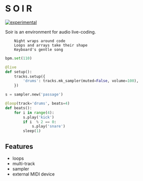# S O I R

[![experimental](http://badges.github.io/stability-badges/dist/experimental.svg)](http://github.com/badges/stability-badges)

Soir is an environment for audio live-coding.

```
    Night wraps around code
    Loops and arrays take their shape
    Keyboard's gentle song
```
     
    
```python
bpm.set(110)

@live
def setup():
    tracks.setup({
        'drums': tracks.mk_sampler(muted=False, volume=100),
    })

s = sampler.new('passage')

@loop(track='drums', beats=4)
def beats():
    for i in range(4):
        s.play('kick')
        if i  % 2 == 0:
            s.play('snare')
        sleep(1)
```

## Features

- loops
- multi-track
- sampler
- external MIDI device
